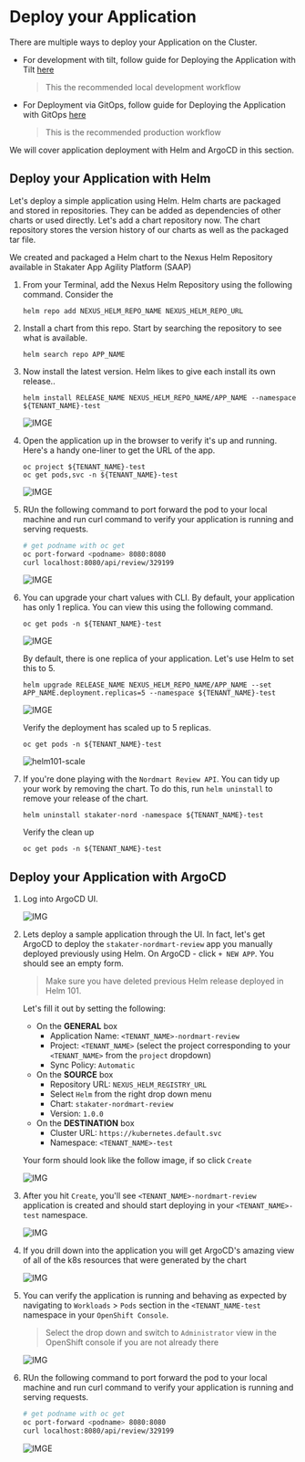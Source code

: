 # Deploy your Application

There are multiple ways to deploy your Application on the Cluster.

- For development with tilt, follow guide for Deploying the Application with Tilt [here](local-development/tilt/step-by-step-guide.md)
    > This the recommended local development workflow

- For Deployment via GitOps, follow guide for Deploying the Application with GitOps [here](../for-delivery-engineers/gitops/application-onboarding.md)
    > This is the recommended production workflow

We will cover application deployment with Helm and ArgoCD in this section.

## Deploy your Application with Helm
Let's deploy a simple application using Helm. Helm charts are packaged and stored in repositories. They can be added as dependencies of other charts or used directly. Let's add a chart repository now. The chart repository stores the version history of our charts as well as the packaged tar file.

We created and packaged a Helm chart to the Nexus Helm Repository available in Stakater App Agility Platform (SAAP)

1. From your Terminal, add the Nexus Helm Repository using the following command. Consider the

    ```bash#test
    helm repo add NEXUS_HELM_REPO_NAME NEXUS_HELM_REPO_URL
    ```

2. Install a chart from this repo. Start by searching the repository to see what is available.

    ```bash#test
    helm search repo APP_NAME
    ```


3. Now install the latest version. Helm likes to give each install its own release..

    ```bash#test
    helm install RELEASE_NAME NEXUS_HELM_REPO_NAME/APP_NAME --namespace ${TENANT_NAME}-test
    ```
    ![IMGE](./images/IMGE.png)  


3. Open the application up in the browser to verify it's up and running. Here's a handy one-liner to get the URL of the app.

    ```bash#test
    oc project ${TENANT_NAME}-test
    oc get pods,svc -n ${TENANT_NAME}-test
    ```
    ![IMGE](./images/IMGE.png)  


4.   RUn the following command to port forward the pod to your local machine and run curl command to verify your application is running and serving requests.

     ```sh
     # get podname with oc get 
     oc port-forward <podname> 8080:8080
     curl localhost:8080/api/review/329199
     ```
     ![IMGE](./images/IMGE.png)  

5. You can upgrade your chart values with CLI. By default, your application has only 1 replica. You can view this using the following command.

     ```bash#test
     oc get pods -n ${TENANT_NAME}-test
     ```
    ![IMGE](./images/IMGE.png)  

    By default, there is one replica of your application. Let's use Helm to set this to 5.

    ```bash#test
    helm upgrade RELEASE_NAME NEXUS_HELM_REPO_NAME/APP_NAME --set APP_NAME.deployment.replicas=5 --namespace ${TENANT_NAME}-test
    ```
    ![IMGE](./images/IMGE.png)  

    Verify the deployment has scaled up to 5 replicas.

    ```bash#test
    oc get pods -n ${TENANT_NAME}-test
    ```
    ![helm101-scale](./images/helm101-scale.png)


6. If you're done playing with the `Nordmart Review API`. You can tidy up your work by removing the chart. To do this, run `helm uninstall` to remove your release of the chart.

    ```bash#test
    helm uninstall stakater-nord -namespace ${TENANT_NAME}-test
    ```

    Verify the clean up

    ```bash#test
    oc get pods -n ${TENANT_NAME}-test
    ```

## Deploy your Application with ArgoCD

1. Log into ArgoCD UI.

    ![IMG](images/IMG.png)

1. Lets deploy a sample application through the UI. In fact, let's get ArgoCD to deploy the `stakater-nordmart-review` app you manually deployed previously using Helm. On ArgoCD - click `+ NEW APP`. You should see an empty form.
    > Make sure you have deleted previous Helm release deployed in Helm 101.

    Let's fill it out by setting the following:

      * On the **GENERAL** box
         * Application Name: `<TENANT_NAME>-nordmart-review`
         * Project: `<TENANT_NAME>` (select the project corresponding to your `<TENANT_NAME>` from the `project` dropdown)
         * Sync Policy: `Automatic`
      * On the **SOURCE** box
         * Repository URL: `NEXUS_HELM_REGISTRY_URL`
         * Select `Helm` from the right drop down menu
         * Chart: `stakater-nordmart-review`
         * Version: `1.0.0`
      * On the **DESTINATION** box
         * Cluster URL: `https://kubernetes.default.svc`
         * Namespace: `<TENANT_NAME>-test`

    Your form should look like the follow image, if so click `Create`

    ![IMG](images/IMG.png)

6. After you hit `Create`, you'll see `<TENANT_NAME>-nordmart-review` application is created and should start deploying in your `<TENANT_NAME>-test` namespace.

    ![IMG](images/IMG.png)

7. If you drill down into the application you will get ArgoCD's amazing view of all of the k8s resources that were generated by the chart

    ![IMG](images/IMG.png)

8. You can verify the application is running and behaving as expected by navigating to `Workloads` > `Pods` section in the `<TENANT_NAME-test` namespace in your `OpenShift Console`.

      > Select the drop down and switch to `Administrator` view in the OpenShift console if you are not already there

    ![IMG](images/IMG.png)

4.   RUn the following command to port forward the pod to your local machine and run curl command to verify your application is running and serving requests.

     ```sh
     # get podname with oc get 
     oc port-forward <podname> 8080:8080
     curl localhost:8080/api/review/329199
     ```
     ![IMGE](./images/IMGE.png)  

